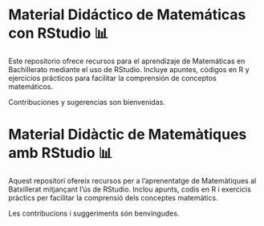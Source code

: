 # Material Didáctico de Matemáticas con RStudio 📊

Este repositorio ofrece recursos para el aprendizaje de Matemáticas en Bachillerato mediante el uso de RStudio. Incluye apuntes, códigos en R y ejercicios prácticos para facilitar la comprensión de conceptos matemáticos.

Contribuciones y sugerencias son bienvenidas.

# Material Didàctic de Matemàtiques amb RStudio 📊

Aquest repositori ofereix recursos per a l’aprenentatge de Matemàtiques al Batxillerat mitjançant l’ús de RStudio. Inclou apunts, codis en R i exercicis pràctics per facilitar la comprensió dels conceptes matemàtics.

Les contribucions i suggeriments són benvingudes.
